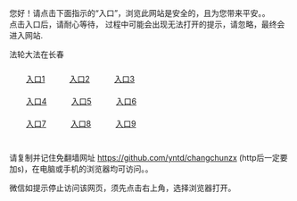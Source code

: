 您好！请点击下面指示的“入口”，浏览此网站是安全的，且为您带来平安。。 <br/>
点击入口后，请耐心等待， 过程中可能会出现无法打开的提示，请忽略，最终会进入网站. </br>

法轮大法在长春<br/>
<div style="padding:10px"><a style="margin:20px" target="_blank" href="https://d1rod2s5k8z4x9.cloudfront.net/2Qpsp?qqjob" id="ccLink1" rel="nofollow">入口1</a> <a target="_blank" style="margin:20px" href="https://d2q99zcsqc0tji.cloudfront.net/2Qpsp?pucrvhta" id="ccLink2" rel="nofollow">入口2</a> <a style="margin:20px" target="_blank" href="https://dn62fxo33feqe.cloudfront.net/2Qpsp?zgxom" id="ccLink3" rel="nofollow">入口3</a></div>

<div style="padding:10px" ><a style="margin:20px" target="_blank" href="https://d1rod2s5k8z4x9.cloudfront.net/2Qpsp?qqjob" id="ccLink4" rel="nofollow">入口4</a> <a style="margin:20px" href="https://d2q99zcsqc0tji.cloudfront.net/2Qpsp?pucrvhta" target="_blank" id="ccLink5" rel="nofollow">入口5</a> <a style="margin:20px" href="https://dn62fxo33feqe.cloudfront.net/2Qpsp?zgxom" target="_blank" id="ccLink6" rel="nofollow">入口6</a></div>

<div style="padding:10px"><a style="margin:20px" target="_blank" href="https://d1rod2s5k8z4x9.cloudfront.net/2Qpsp?qqjob" id="ccLink7" rel="nofollow">入口7</a> <a style="margin:20px" href="https://d2q99zcsqc0tji.cloudfront.net/2Qpsp?pucrvhta" target="_blank" id="ccLink8" rel="nofollow">入口8</a> <a style="margin:20px" target="_blank" href="https://dn62fxo33feqe.cloudfront.net/2Qpsp?zgxom" id="ccLink9" rel="nofollow">入口9</a></div>

<br/>



请复制并记住免翻墙网址 https://github.com/yntd/changchunzx (http后一定要加s)，在电脑或手机的浏览器均可访问。。<br/>

微信如提示停止访问该网页，须先点击右上角，选择浏览器打开。
